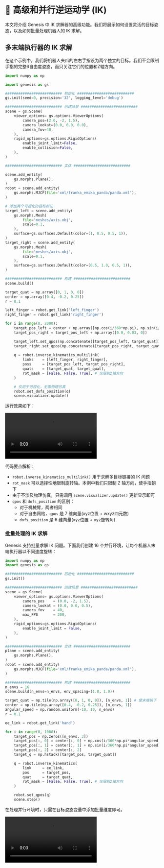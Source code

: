 # 🧗 高级和并行逆运动学 (IK)

本文将介绍 Genesis 中 IK 求解器的高级功能。我们将展示如何设置灵活的目标姿态，以及如何批量处理机器人的 IK 求解。

## 多末端执行器的 IK 求解

在这个示例中，我们将机器人夹爪的左右手指设为两个独立的目标。我们不会限制手指的完整6自由度姿态，而只关注它们的位置和Z轴方向。

```python
import numpy as np

import genesis as gs

########################## 初始化 ##########################
gs.init(seed=0, precision='32', logging_level='debug')

########################## 创建场景 ##########################
scene = gs.Scene(
    viewer_options= gs.options.ViewerOptions(
        camera_pos=(2.0, -2, 1.5),
        camera_lookat=(0.0, 0.0, 0.0),
        camera_fov=40,
    ),
    rigid_options=gs.options.RigidOptions(
        enable_joint_limit=False,
        enable_collision=False,
    ),
)

########################## 实体 ##########################

scene.add_entity(
    gs.morphs.Plane(),
)
robot = scene.add_entity(
    gs.morphs.MJCF(file='xml/franka_emika_panda/panda.xml'),
)

# 添加两个可视化的目标标记
target_left = scene.add_entity(
    gs.morphs.Mesh(
        file='meshes/axis.obj',
        scale=0.1,
    ),
    surface=gs.surfaces.Default(color=(1, 0.5, 0.5, 1)),
)
target_right = scene.add_entity(
    gs.morphs.Mesh(
        file='meshes/axis.obj',
        scale=0.1,
    ),
    surface=gs.surfaces.Default(color=(0.5, 1.0, 0.5, 1)),
)

########################## 构建 ##########################
scene.build()

target_quat = np.array([0, 1, 0, 0])
center = np.array([0.4, -0.2, 0.25])
r = 0.1

left_finger = robot.get_link('left_finger')
right_finger = robot.get_link('right_finger')

for i in range(0, 2000):
    target_pos_left = center + np.array([np.cos(i/360*np.pi), np.sin(i/360*np.pi), 0]) * r
    target_pos_right = target_pos_left + np.array([0.0, 0.03, 0])

    target_left.set_qpos(np.concatenate([target_pos_left, target_quat]))
    target_right.set_qpos(np.concatenate([target_pos_right, target_quat]))
    
    q = robot.inverse_kinematics_multilink(
        links    = [left_finger, right_finger],
        poss     = [target_pos_left, target_pos_right],
        quats    = [target_quat, target_quat],
        rot_mask = [False, False, True], # 仅限制z轴方向
    )

    # 仅用于可视化，无需物理仿真
    robot.set_dofs_position(q)
    scene.visualizer.update()
```

运行效果如下：

![IK Multilink Demo](https://github.com/Genesis-Embodied-AI/genesis-doc/raw/main/source/_static/videos/ik_multilink.mp4)

代码要点解析：

- `robot.inverse_kinematics_multilink()` 用于求解多目标链接的 IK 问题
- `rot_mask` 可以选择性地限制旋转轴。本例中我们只限制 Z 轴方向，使手指朝下
- 由于不涉及物理仿真，只需调用 `scene.visualizer.update()` 更新显示即可
- `qpos` 和 `dofs_position` 的区别：
  - 对于机械臂，两者相同
  - 对于自由网格，`qpos` 是 7 维向量(xyz位置 + wxyz四元数)
  - `dofs_position` 是 6 维向量(xyz位置 + xyz旋转角)

### 批量处理的 IK 求解

Genesis 支持批量求解 IK 问题。下面我们创建 16 个并行环境，让每个机器人末端执行器以不同速度旋转：

```python
import numpy as np
import genesis as gs

########################## 初始化 ##########################
gs.init()

########################## 创建场景 ##########################
scene = gs.Scene(
    viewer_options= gs.options.ViewerOptions(
        camera_pos    = (0.0, -2, 1.5),
        camera_lookat = (0.0, 0.0, 0.5),
        camera_fov    = 40,
        max_FPS       = 200,
    ),
    rigid_options=gs.options.RigidOptions(
        enable_joint_limit = False,
    ),
)

########################## 实体 ##########################
plane = scene.add_entity(
    gs.morphs.Plane(),
)
robot = scene.add_entity(
    gs.morphs.MJCF(file='xml/franka_emika_panda/panda.xml'),
)

########################## 构建 ##########################
n_envs = 16
scene.build(n_envs=n_envs, env_spacing=(1.0, 1.0))

target_quat = np.tile(np.array([0, 1, 0, 0]), [n_envs, 1]) # 使末端朝下
center = np.tile(np.array([0.4, -0.2, 0.25]), [n_envs, 1])
angular_speed = np.random.uniform(-10, 10, n_envs)
r = 0.1

ee_link = robot.get_link('hand')

for i in range(0, 1000):
    target_pos = np.zeros([n_envs, 3])
    target_pos[:, 0] = center[:, 0] + np.cos(i/360*np.pi*angular_speed) * r
    target_pos[:, 1] = center[:, 1] + np.sin(i/360*np.pi*angular_speed) * r
    target_pos[:, 2] = center[:, 2]
    target_q = np.hstack([target_pos, target_quat])

    q = robot.inverse_kinematics(
        link     = ee_link,
        pos      = target_pos,
        quat     = target_quat,
        rot_mask = [False, False, True], # 仅限制z轴方向
    )

    robot.set_qpos(q)
    scene.step()
```

在处理并行环境时，只需在目标姿态变量中添加批量维度即可。

![Batched IK Demo](https://github.com/Genesis-Embodied-AI/genesis-doc/raw/main/source/_static/videos/batched_IK.mp4)
